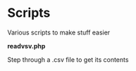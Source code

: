 Scripts
=======

Various scripts to make stuff easier

<b>readvsv.php</b>

Step through a .csv file to get its contents
